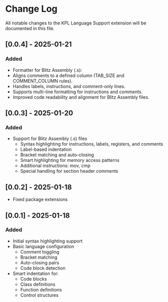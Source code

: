 # Change Log

All notable changes to the KPL Language Support extension will be documented in this file.

## [0.0.4] - 2025-01-21

### Added
- Formatter for Blitz Assembly (.s):
- Aligns comments to a defined column (TAB_SIZE and COMMENT_COLUMN rules).
- Handles labels, instructions, and comment-only lines.
- Supports multi-line formatting for instructions and comments.
- Improved code readability and alignment for Blitz Assembly files.

## [0.0.3] - 2025-01-20

### Added
- Support for Blitz Assembly (.s) files
  - Syntax highlighting for instructions, labels, registers, and comments
  - Label-based indentation
  - Bracket matching and auto-closing
  - Smart highlighting for memory access patterns
  - Additional instructions: mov, cmp
  - Special handling for section header comments

## [0.0.2] - 2025-01-18

- Fixed package extensions

## [0.0.1] - 2025-01-18

### Added
- Initial syntax highlighting support
- Basic language configuration
  - Comment toggling
  - Bracket matching
  - Auto-closing pairs
  - Code block detection
- Smart indentation for:
  - Code blocks
  - Class definitions
  - Function definitions
  - Control structures
